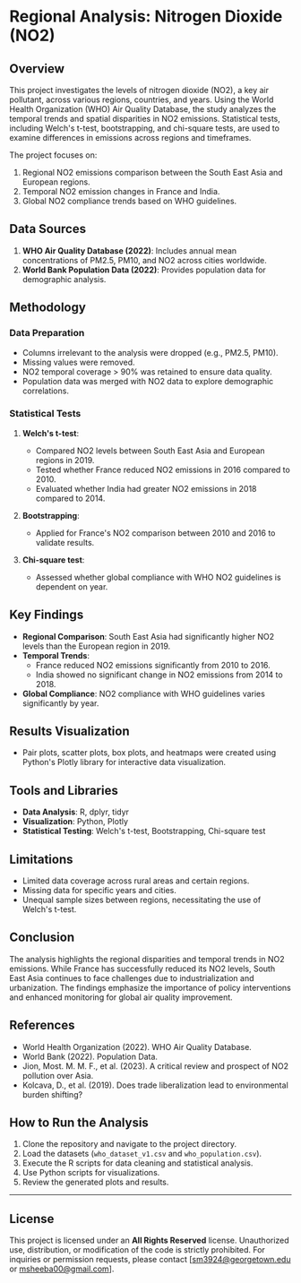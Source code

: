 # Regional Analysis: Nitrogen Dioxide (NO2)

## Overview
This project investigates the levels of nitrogen dioxide (NO2), a key air pollutant, across various regions, countries, and years. Using the World Health Organization (WHO) Air Quality Database, the study analyzes the temporal trends and spatial disparities in NO2 emissions. Statistical tests, including Welch's t-test, bootstrapping, and chi-square tests, are used to examine differences in emissions across regions and timeframes. 

The project focuses on:
1. Regional NO2 emissions comparison between the South East Asia and European regions.
2. Temporal NO2 emission changes in France and India.
3. Global NO2 compliance trends based on WHO guidelines.

## Data Sources
1. **WHO Air Quality Database (2022)**: Includes annual mean concentrations of PM2.5, PM10, and NO2 across cities worldwide.
2. **World Bank Population Data (2022)**: Provides population data for demographic analysis.

## Methodology
### Data Preparation
- Columns irrelevant to the analysis were dropped (e.g., PM2.5, PM10).
- Missing values were removed.
- NO2 temporal coverage > 90% was retained to ensure data quality.
- Population data was merged with NO2 data to explore demographic correlations.

### Statistical Tests
1. **Welch's t-test**:
   - Compared NO2 levels between South East Asia and European regions in 2019.
   - Tested whether France reduced NO2 emissions in 2016 compared to 2010.
   - Evaluated whether India had greater NO2 emissions in 2018 compared to 2014.

2. **Bootstrapping**:
   - Applied for France's NO2 comparison between 2010 and 2016 to validate results.

3. **Chi-square test**:
   - Assessed whether global compliance with WHO NO2 guidelines is dependent on year.

## Key Findings
- **Regional Comparison**: South East Asia had significantly higher NO2 levels than the European region in 2019.
- **Temporal Trends**:
  - France reduced NO2 emissions significantly from 2010 to 2016.
  - India showed no significant change in NO2 emissions from 2014 to 2018.
- **Global Compliance**: NO2 compliance with WHO guidelines varies significantly by year.

## Results Visualization
- Pair plots, scatter plots, box plots, and heatmaps were created using Python's Plotly library for interactive data visualization.

## Tools and Libraries
- **Data Analysis**: R, dplyr, tidyr
- **Visualization**: Python, Plotly
- **Statistical Testing**: Welch's t-test, Bootstrapping, Chi-square test

## Limitations
- Limited data coverage across rural areas and certain regions.
- Missing data for specific years and cities.
- Unequal sample sizes between regions, necessitating the use of Welch's t-test.

## Conclusion
The analysis highlights the regional disparities and temporal trends in NO2 emissions. While France has successfully reduced its NO2 levels, South East Asia continues to face challenges due to industrialization and urbanization. The findings emphasize the importance of policy interventions and enhanced monitoring for global air quality improvement.

## References
- World Health Organization (2022). WHO Air Quality Database.
- World Bank (2022). Population Data.
- Jion, Most. M. M. F., et al. (2023). A critical review and prospect of NO2 pollution over Asia.
- Kolcava, D., et al. (2019). Does trade liberalization lead to environmental burden shifting?

## How to Run the Analysis
1. Clone the repository and navigate to the project directory.
2. Load the datasets (`who_dataset_v1.csv` and `who_population.csv`).
3. Execute the R scripts for data cleaning and statistical analysis.
4. Use Python scripts for visualizations.
5. Review the generated plots and results.

---

## License

This project is licensed under an **All Rights Reserved** license. Unauthorized use, distribution, or modification of the code is strictly prohibited. For inquiries or permission requests, please contact [sm3924@georgetown.edu or msheeba00@gmail.com].
